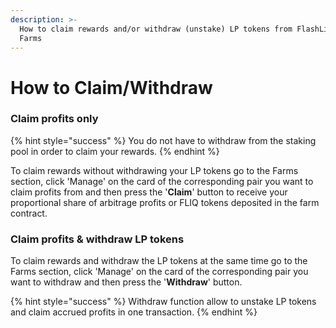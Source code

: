```yaml
---
description: >-
  How to claim rewards and/or withdraw (unstake) LP tokens from FlashLiquidity
  Farms
---
```


# How to Claim/Withdraw

### Claim profits only

{% hint style="success" %}
You do not have to withdraw from the staking pool in order to claim your rewards.
{% endhint %}

To claim rewards without withdrawing your LP tokens go to the Farms section, click 'Manage' on the card of the corresponding pair you want to claim profits from and then press the '**Claim**' button to receive your proportional share of arbitrage profits or FLIQ tokens deposited in the farm contract.

### Claim profits & withdraw LP tokens

To claim rewards and withdraw the LP tokens at the same time go to the Farms section, click 'Manage' on the card of the corresponding pair you want to withdraw and then press the '**Withdraw**' button.

{% hint style="success" %}
Withdraw function allow to unstake LP tokens and claim accrued profits in one transaction.
{% endhint %}
